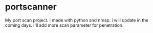 # portscanner
My port scan project. I made with python and nmap. I will update in the coming days. I'll add more scan parameter for penetration.



